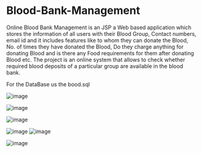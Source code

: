 # Blood-Bank-Management

Online Blood Bank Management is an JSP a Web based application which stores the information of all users with their Blood Group, Contact numbers, email id and it includes features like to whom they can donate the Blood, No. of times they have donated the Blood, Do they charge anything for donating Blood and is there any Food requirements for them after donating Blood etc. The project is an online system that allows to check whether required blood deposits of a particular group are available in the blood bank.

For the DataBase us the bood.sql

![image](https://user-images.githubusercontent.com/52039155/133731993-ace975c3-70a3-4a0c-bf1e-9b659cbcdf30.png)

![image](https://user-images.githubusercontent.com/52039155/133732042-521fdab0-c4e3-4af4-97c3-040dda4fdaf0.png)

![image](https://user-images.githubusercontent.com/52039155/133732103-06ef3288-c86b-474c-82d1-2f2a51473744.png)

![image](https://user-images.githubusercontent.com/52039155/133732182-9703baa9-2390-4139-9e51-2a526a2c4c92.png) 
![image](https://user-images.githubusercontent.com/52039155/133732224-be3a5e70-ae57-49d0-aba4-348b964b0f0b.png)

![image](https://user-images.githubusercontent.com/52039155/133732171-1a8e566d-5eff-4775-9d5c-b125f4c3fa2d.png)
